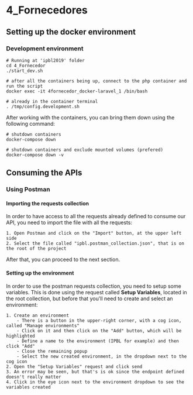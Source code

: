 # 4_Fornecedores


## Setting up the docker environment
### Development environment
```shellscript
# Running at 'ipbl2019' folder
cd 4_Fornecedor
./start_dev.sh

# after all the containers being up, connect to the php container and run the script
docker exec -it 4fornecedor_docker-laravel_1 /bin/bash

# already in the container terminal
. /tmp/config.development.sh
```

After working with the containers, you can bring them down using the following command:
```shellscript
# shutdown containers
docker-compose down

# shutdown containers and exclude mounted volumes (prefered)
docker-compose down -v
```


## Consuming the APIs
### Using Postman

#### Importing the requests collection
In order to have access to all the requests already defined to consume our API, you need to import the file with all the requests:

    1. Open Postman and click on the "Import" button, at the upper left side
    2. Select the file called "ipbl.postman_collection.json", that is on the root of the project

After that, you can proceed to the next section.

#### Setting up the environment
In order to use the postman requests collection, you need to setup some
variables. This is done using the request called **Setup Variables**, located
in the root collection, but before that you'll need to create and select an
environment:

    1. Create an environment
        - There is a button in the upper-right corner, with a cog icon, called "Manage environments"
        - Click on it and then click on the "Add" button, which will be highlighted
        - Define a name to the environment (IPBL for example) and then click "Add"
        - Close the remaining popup
        - Select the new created environment, in the dropdown next to the cog icon
    2. Open the "Setup Variables" request and click send
    3. An error may be seen, but that's is ok since the endpoint defined doesn't really matter
    4. Click in the eye icon next to the environment dropdown to see the variables created
